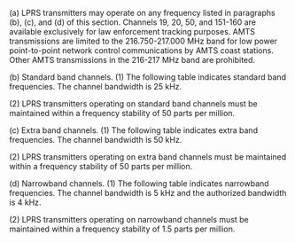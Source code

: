 (a) LPRS transmitters may operate on any frequency listed in paragraphs (b), (c), and (d) of this section. Channels 19, 20, 50, and 151-160 are available exclusively for law enforcement tracking purposes. AMTS transmissions are limited to the 216.750-217.000 MHz band for low power point-to-point network control communications by AMTS coast stations. Other AMTS transmissions in the 216-217 MHz band are prohibited.

(b) Standard band channels. (1) The following table indicates standard band frequencies. The channel bandwidth is 25 kHz.

(2) LPRS transmitters operating on standard band channels must be maintained within a frequency stability of 50 parts per million.
                                    

(c) Extra band channels. (1) The following table indicates extra band frequencies. The channel bandwidth is 50 kHz.

(2) LPRS transmitters operating on extra band channels must be maintained within a frequency stability of 50 parts per million.

(d) Narrowband channels. (1) The following table indicates narrowband frequencies. The channel bandwidth is 5 kHz and the authorized bandwidth is 4 kHz.

(2) LPRS transmitters operating on narrowband channels must be maintained within a frequency stability of 1.5 parts per million.

